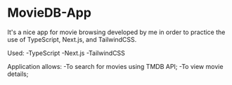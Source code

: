 # MovieDB-App

It's a nice app for movie browsing developed by me in order to practice the use of TypeScript, Next.js, and TailwindCSS. 

Used:
-TypeScript
-Next.js
-TailwindCSS

Application allows:
-To search for movies using TMDB API;
-To view movie details;

